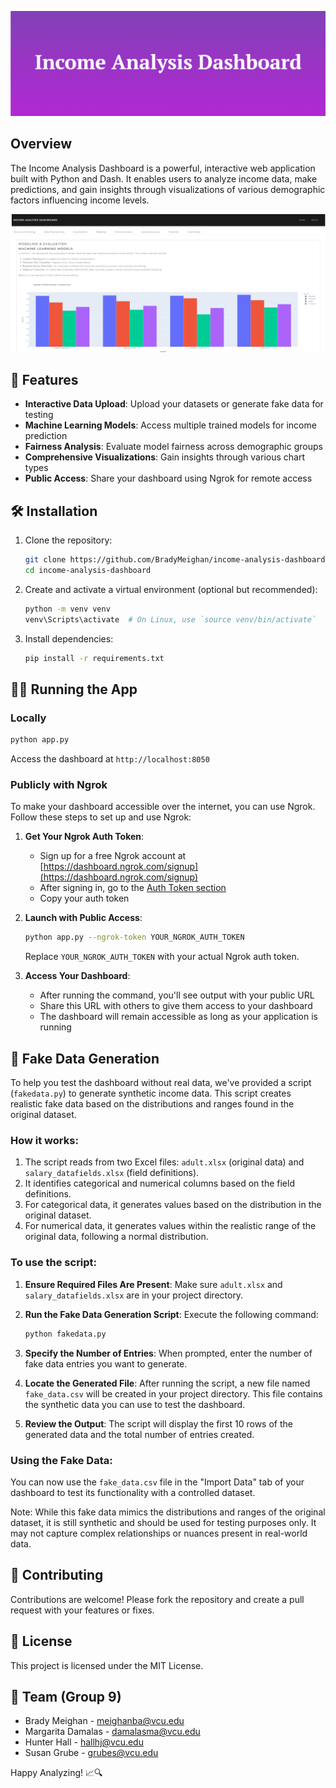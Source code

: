 ![Logo](logo.png)

## Overview

The Income Analysis Dashboard is a powerful, interactive web application built with Python and Dash. It enables users to analyze income data, make predictions, and gain insights through visualizations of various demographic factors influencing income levels.

![Dashboard Preview](preview.png)

## 🚀 Features

- **Interactive Data Upload**: Upload your datasets or generate fake data for testing
- **Machine Learning Models**: Access multiple trained models for income prediction
- **Fairness Analysis**: Evaluate model fairness across demographic groups
- **Comprehensive Visualizations**: Gain insights through various chart types
- **Public Access**: Share your dashboard using Ngrok for remote access

## 🛠️ Installation

1. Clone the repository:
   ```bash
   git clone https://github.com/BradyMeighan/income-analysis-dashboard.git
   cd income-analysis-dashboard
   ```

2. Create and activate a virtual environment (optional but recommended):
   ```bash
   python -m venv venv
   venv\Scripts\activate  # On Linux, use `source venv/bin/activate`
   ```

3. Install dependencies:
   ```bash
   pip install -r requirements.txt
   ```

## 🏃‍♂️ Running the App

### Locally
```bash
python app.py
```
Access the dashboard at `http://localhost:8050`

### Publicly with Ngrok

To make your dashboard accessible over the internet, you can use Ngrok. Follow these steps to set up and use Ngrok:

1. **Get Your Ngrok Auth Token**:
   - Sign up for a free Ngrok account at [https://dashboard.ngrok.com/signup](https://dashboard.ngrok.com/signup)
   - After signing in, go to the [Auth Token section](https://dashboard.ngrok.com/get-started/your-authtoken)
   - Copy your auth token

2. **Launch with Public Access**:
   ```bash
   python app.py --ngrok-token YOUR_NGROK_AUTH_TOKEN
   ```
   Replace `YOUR_NGROK_AUTH_TOKEN` with your actual Ngrok auth token.

3. **Access Your Dashboard**:
   - After running the command, you'll see output with your public URL
   - Share this URL with others to give them access to your dashboard
   - The dashboard will remain accessible as long as your application is running

## 🎲 Fake Data Generation

To help you test the dashboard without real data, we've provided a script (`fakedata.py`) to generate synthetic income data. This script creates realistic fake data based on the distributions and ranges found in the original dataset.

### How it works:

1. The script reads from two Excel files: `adult.xlsx` (original data) and `salary_datafields.xlsx` (field definitions).
2. It identifies categorical and numerical columns based on the field definitions.
3. For categorical data, it generates values based on the distribution in the original dataset.
4. For numerical data, it generates values within the realistic range of the original data, following a normal distribution.

### To use the script:

1. **Ensure Required Files Are Present**:
   Make sure `adult.xlsx` and `salary_datafields.xlsx` are in your project directory.

2. **Run the Fake Data Generation Script**:
   Execute the following command:
   ```bash
   python fakedata.py
   ```

3. **Specify the Number of Entries**:
   When prompted, enter the number of fake data entries you want to generate.

4. **Locate the Generated File**:
   After running the script, a new file named `fake_data.csv` will be created in your project directory. This file contains the synthetic data you can use to test the dashboard.

5. **Review the Output**:
   The script will display the first 10 rows of the generated data and the total number of entries created.

### Using the Fake Data:

You can now use the `fake_data.csv` file in the "Import Data" tab of your dashboard to test its functionality with a controlled dataset.

Note: While this fake data mimics the distributions and ranges of the original dataset, it is still synthetic and should be used for testing purposes only. It may not capture complex relationships or nuances present in real-world data.

## 🤝 Contributing

Contributions are welcome! Please fork the repository and create a pull request with your features or fixes.

## 📄 License

This project is licensed under the MIT License.

## 👥 Team (Group 9)

- Brady Meighan - [meighanba@vcu.edu](mailto:meighanba@vcu.edu)
- Margarita Damalas - [damalasma@vcu.edu](mailto:damalasma@vcu.edu)
- Hunter Hall - [hallhj@vcu.edu](mailto:hallhj@vcu.edu)
- Susan Grube - [grubes@vcu.edu](mailto:grubes@vcu.edu)

Happy Analyzing! 📈🔍

